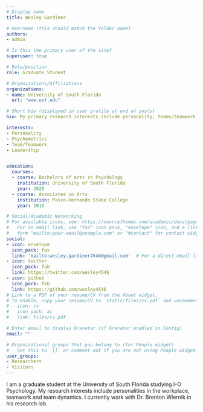 ```yaml
---
# Display name
title: Wesley Gardiner

# Username (this should match the folder name)
authors:
- admin

# Is this the primary user of the site?
superuser: true

# Role/position
role: Graduate Student

# Organizations/Affiliations
organizations:
- name: University of South Florida
  url: "www.usf.edu"

# Short bio (displayed in user profile at end of posts)
bio: My primary research interests include personality, teams/teamwork, and leadership.

interests:
- Personality
- Psychometrics
- Team/Teamwork
- Leadership


education:
  courses:
  - course: Bachelors of Arts in Psychology
    institution: University of South Florida
    year: 2020
  - course: Associates in Arts
    institution: Pasco-Hernando State College
    year: 2018

# Social/Academic Networking
# For available icons, see: https://sourcethemes.com/academic/docs/page-builder/#icons
#   For an email link, use "fas" icon pack, "envelope" icon, and a link in the
#   form "mailto:your-email@example.com" or "#contact" for contact widget.
social:
- icon: envelope
  icon_pack: fas
  link: 'mailto:wesley.gardiner4546@gmail.com'  # For a direct email link, use "mailto:test@example.org".
- icon: twitter
  icon_pack: fab
  link: https://twitter.com/wesley4546
- icon: github
  icon_pack: fab
  link: https://github.com/wesley4546
# Link to a PDF of your resume/CV from the About widget.
# To enable, copy your resume/CV to `static/files/cv.pdf` and uncomment the lines below.
# - icon: cv
#   icon_pack: ai
#   link: files/cv.pdf

# Enter email to display Gravatar (if Gravatar enabled in Config)
email: ""

# Organizational groups that you belong to (for People widget)
#   Set this to `[]` or comment out if you are not using People widget.
user_groups:
- Researchers
- Visitors
---
```


I am a graduate student at the University of South Florida studying I-O Psychology. My research interests include personalities in the workplace, teamwork and team dynamics. I currently work with Dr. Brenton Wiernik in his research lab.
